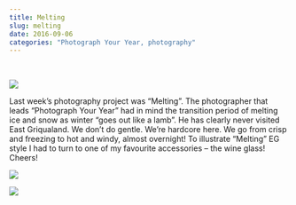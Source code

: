 ```yaml
---
title: Melting
slug: melting
date: 2016-09-06
categories: "Photograph Your Year, photography"
---
```


<p> </p>
<p><img src="https://res.cloudinary.com/dy6grlu8z/image/upload/v1558841803/id0rvehn9ei6rmdkcrfi.jpg"/></p>
<p>Last week’s photography project was “Melting”. The photographer that leads “Photograph Your Year” had in mind the transition period of melting ice and snow as winter “goes out like a lamb”. He has clearly never visited East Griqualand. We don’t do gentle. We’re hardcore here. We go from crisp and freezing to hot and windy, almost overnight! To illustrate “Melting” EG style I had to turn to one of my favourite accessories – the wine glass! Cheers!</p>
<p><img src="https://res.cloudinary.com/dy6grlu8z/image/upload/v1558841804/r98ifgz7cjmgsjkyuzcj.jpg"/></p>
<p><img src="https://res.cloudinary.com/dy6grlu8z/image/upload/v1558841806/a4jjdqlc2hhbdjhs0paq.jpg"/></p>







